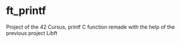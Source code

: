 # ft_printf

Project of the 42 Cursus, printf C function remade with the help of the previous project Libft
